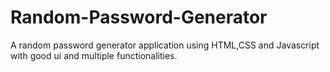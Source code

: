 # Random-Password-Generator
A random password generator application using HTML,CSS and Javascript with good ui and multiple functionalities.
